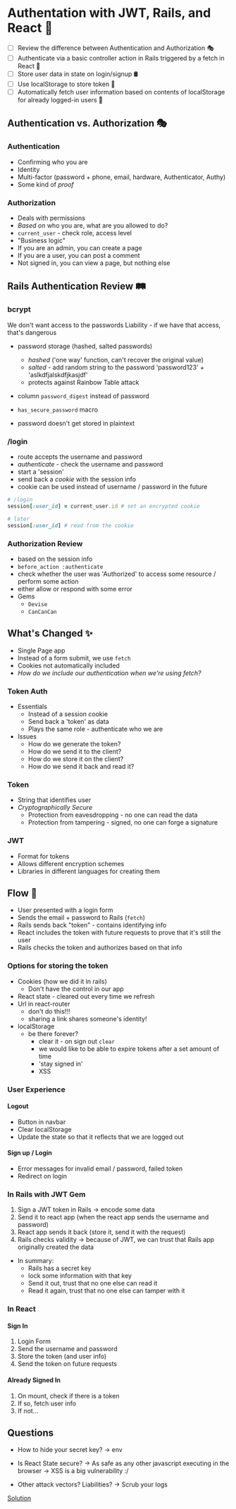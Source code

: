 # Authentation with JWT, Rails, and React 🔐

- [ ] Review the difference between Authentication and Authorization 🎭
- [ ] Authenticate via a basic controller action in Rails triggered by a fetch in React 🚪
- [ ] Store user data in state on login/signup 🛢
- [ ] Use localStorage to store token 💽
- [ ] Automatically fetch user information based on contents of localStorage for already logged-in users 🤖

## Authentication vs. Authorization 🎭

### Authentication

- Confirming who you are
- Identity
- Multi-factor (password + phone, email, hardware, Authenticator, Authy)
- Some kind of _proof_

### Authorization

- Deals with permissions
- _Based on_ who you are, what are you allowed to do?
- `current_user` - check role, access level
- "Business logic"
- If you are an admin, you can create a page
- If you are a user, you can post a comment
- Not signed in, you can view a page, but nothing else

## Rails Authentication Review 🛤

### bcrypt

We don't want access to the passwords
Liability - if we have that access, that's dangerous

- password storage (hashed, salted passwords)
  - _hashed_ ('one way' function, can't recover the original value)
  - _salted_ - add random string to the password 'password123' + 'aslkdfjalskdfjkasjdf'
  - protects against Rainbow Table attack

- column `password_digest` instead of password
- `has_secure_password` macro
- password doesn't get stored in plaintext

### /login

- route accepts the username and password
- _authenticate_ - check the username and password
- start a 'session'
- send back a _cookie_ with the session info
- cookie can be used instead of username / password in the future

```ruby
# /login
session[:user_id] = current_user.id # set an encrypted cookie

# later
session[:user_id] # read from the cookie
```

### Authorization Review

- based on the session info
- `before_action :authenticate`
- check whether the user was 'Authorized' to access some resource / perform some action
- either allow or respond with some error
- Gems
  - `Devise`
  - `CanCanCan`

## What's Changed ✨

- Single Page app
- Instead of a form submit, we use `fetch`
- Cookies not automatically included
- _How do we include our authentication when we're using fetch?_

### Token Auth

- Essentials
  - Instead of a session cookie
  - Send back a 'token' as data
  - Plays the same role - authenticate who we are
- Issues
  - How do we generate the token?
  - How do we send it to the client?
  - How do we store it on the client?
  - How do we send it back and read it?

### Token

- String that identifies user
- _Cryptographically Secure_
  - Protection from eavesdropping - no one can read the data
  - Protection from tampering - signed, no one can forge a signature

### JWT

- Format for tokens
- Allows different encryption schemes
- Libraries in different languages for creating them

## Flow 🦦

- User presented with a login form
- Sends the email + password to Rails (`fetch`)
- Rails sends back "token" - contains identifying info
- React includes the token with future requests to prove that it's still the user
- Rails checks the token and authorizes based on that info

### Options for storing the token

- Cookies (how we did it in rails)
  - Don't have the control in our app
- React state - cleared out every time we refresh
- Url in react-router
  - don't do this!!!
  - sharing a link shares someone's identity!
- localStorage
  - be there forever?
    - clear it - on sign out `clear`
    - we would like to be able to expire tokens after a set amount of time
    - 'stay signed in'
    - XSS

### User Experience

#### Logout

- Button in navbar
- Clear localStorage
- Update the state so that it reflects that we are logged out

#### Sign up / Login

- Error messages for invalid email / password, failed token
- Redirect on login

### In Rails with JWT Gem

1. Sign a JWT token in Rails
  -> encode some data
2. Send it to react app (when the react app sends the username and password)
3. React app sends it back (store it, send it with the request)
4. Rails checks validity
  -> because of JWT, we can trust that Rails app originally created the data

- In summary:
  - Rails has a secret key
  - lock some information with that key
  - Send it out, trust that no one else can read it
  - Read it again, trust that no one else can tamper with it

### In React

#### Sign In

1. Login Form
2. Send the username and password
3. Store the token (and user info)
4. Send the token on future requests

#### Already Signed In

1. On mount, check if there is a token
2. If so, fetch user info
3. If not...

## Questions

- How to hide your secret key?
-> env

- Is React State secure?
-> As safe as any other javascript executing in the browser
-> XSS is a big vulnerability :/

- Other attack vectors? Liabilities?
-> Scrub your logs

[Solution](https://github.com/learn-co-curriculum/lectures-starter-code/commit/90a15907615117f961dfc55f9b595143084198fb#diff-3a8884c5b667fda003b25f237e1f300e)

